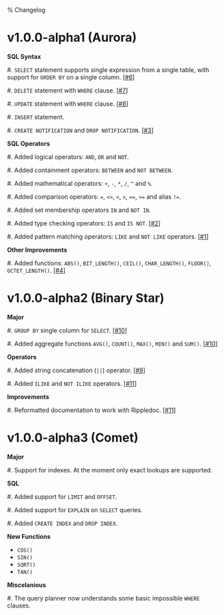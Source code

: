 % Changelog

v1.0.0-alpha1 (Aurora)
======================

**SQL Syntax**

 #. `SELECT` statement supports single expression from a single table, with
    support for `ORDER BY` on a single column.
    [[#6](https://github.com/elliotchance/tesseract/pull/6)]
 
 #. `DELETE` statement with `WHERE` clause.
    [[#7](https://github.com/elliotchance/tesseract/pull/7)]
 
 #. `UPDATE` statement with `WHERE` clause.
    [[#8](https://github.com/elliotchance/tesseract/pull/8)]
 
 #. `INSERT` statement.
 
 #. `CREATE NOTIFICATION` and `DROP NOTIFICATION`.
    [[#3](https://github.com/elliotchance/tesseract/pull/3)]

**SQL Operators**
 
 #. Added logical operators: `AND`, `OR` and `NOT`.
 
 #. Added containment operators: `BETWEEN` and `NOT BETWEEN`.
 
 #. Added mathematical operators: `+`, `-`, `*`, `/`, `^` and `%`.
 
 #. Added comparison operators: `=`, `<>`, `<`, `>`, `<=`, `>=` and alias `!=`.
 
 #. Added set membership operators `IN` and `NOT IN`.
 
 #. Added type checking operators: `IS` and `IS NOT`.
    [[#2](https://github.com/elliotchance/tesseract/pull/2)]
 
 #. Added pattern matching operators: `LIKE` and `NOT LIKE` operators.
    [[#1](https://github.com/elliotchance/tesseract/pull/1)]
    
**Other Improvements**
    
 #. Added functions: `ABS()`, `BIT_LENGTH()`, `CEIL()`, `CHAR_LENGTH()`,
    `FLOOR()`, `OCTET_LENGTH()`.
    [[#4](https://github.com/elliotchance/tesseract/pull/4)]


v1.0.0-alpha2 (Binary Star)
===========================

**Major**

 #. `GROUP BY` single column for `SELECT`.
    [[#10](https://github.com/elliotchance/tesseract/pull/10)]

 #. Added aggregate functions `AVG()`, `COUNT()`, `MAX()`, `MIN()` and `SUM()`.
    [[#10](https://github.com/elliotchance/tesseract/pull/10)]
    
**Operators**

 #. Added string concatenation (`||`) operator.
    [[#9](https://github.com/elliotchance/tesseract/pull/9)]

 #. Added `ILIKE` and `NOT ILIKE` operators.
    [[#11](https://github.com/elliotchance/tesseract/pull/11)]

**Improvements**
    
 #. Reformatted documentation to work with Rippledoc.
    [[#11](https://github.com/elliotchance/tesseract/pull/11)]


v1.0.0-alpha3 (Comet)
=====================

**Major**

 #. Support for indexes. At the moment only exact lookups are supported.

**SQL**

 #. Added support for `LIMIT` and `OFFSET`.
 
 #. Added support for `EXPLAIN` on `SELECT` queries.
 
 #. Added `CREATE INDEX` and `DROP INDEX`.

**New Functions**
 
 * `COS()`
 * `SIN()`
 * `SQRT()`
 * `TAN()`

**Miscelanious**

 #. The query planner now understands some basic impossible `WHERE` clauses.
